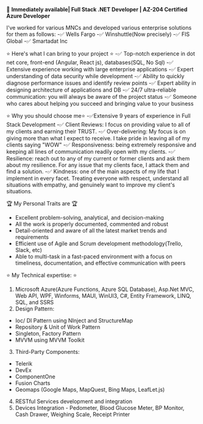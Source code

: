 🚀 **Immediately available| Full Stack .NET Developer | AZ-204 Certified Azure Developer**

I've worked for various MNCs and developed various enterprise solutions for them as follows:
-✅ Wells Fargo
-✅ Winshuttle(Now precisely)
-✅ FIS Global
-✅ Smartadat Inc

⭐ Here's what I can bring to your project ⭐
-✅ Top-notch experience in dot net core, front-end (Angular, React js), databases(SQL, No Sql)
-✅ Extensive experience working with large enterprise applications
-✅ Expert understanding of data security while development
-✅ Ability to quickly diagnose performance issues and identify review points
-✅ Expert ability in designing architecture of applications and DB
-✅ 24/7 ultra-reliable communication: you will always be aware of the project status
-✅ Someone who cares about helping you succeed and bringing value to your business

⭐ Why you should choose me⭐
-✅Extensive 9 years of experience in Full Stack Development
-✅ Client Reviews: I focus on providing value to all of my clients and earning their TRUST.
-✅ Over-delivering: My focus is on giving more than what I expect to receive. I take pride in leaving all of my clients saying "WOW"
-✅ Responsiveness: being extremely responsive and keeping all lines of communication readily open with my clients.
-✅ Resilience: reach out to any of my current or former clients and ask them about my resilience. For any issue that my clients face, I attack them and find a solution.
-✅ Kindness: one of the main aspects of my life that I implement in every facet. Treating everyone with respect, understand all situations with empathy, and genuinely want to improve my client's situations.

🏆 My Personal Traits are 🏆
- Excellent problem-solving, analytical, and decision-making
- All the work is properly documented, commented and robust
- Detail-oriented and aware of all the latest market trends and requirements
- Efficient use of Agile and Scrum development methodology(Trello, Slack, etc)
- Able to multi-task in a fast-paced environment with a focus on timeliness, documentation, and effective communication with peers

⭐ My Technical expertise: ⭐
1. Microsoft Azure(Azure Functions, Azure SQL Database), Asp.Net MVC, Web API, WPF, Winforms, MAUI, WinUI3, C#, Entity Framework, LINQ, SQL, and SSRS
2. Design Pattern:
- Ioc/ DI Pattern using NInject and StructureMap
- Repository & Unit of Work Pattern
- Singleton, Factory Pattern
- MVVM using MVVM Toolkit
3. Third-Party Components:
- Telerik
- DevEx
- ComponentOne
- Fusion Charts
- Geomaps (Google Maps, MapQuest, Bing Maps, LeafLet.js)
4. RESTful Services development and integration
5. Devices Integration - Pedometer, Blood Glucose Meter, BP Monitor, Cash Drawer, Weighing Scale, Receipt Printer


  
